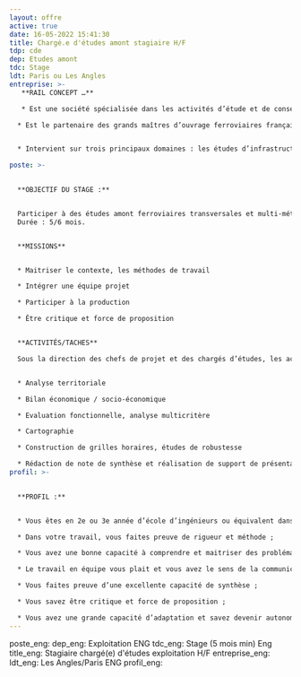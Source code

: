 ```yaml
---
layout: offre
active: true
date: 16-05-2022 15:41:30
title: Chargé.e d'études amont stagiaire H/F
tdp: cde
dep: Etudes amont
tdc: Stage
ldt: Paris ou Les Angles
entreprise: >-
   **RAIL CONCEPT …** 

   * Est une société spécialisée dans les activités d’étude et de conseil liées à la création et l’aménagement d’infrastructures ferroviaires

  * Est le partenaire des grands maîtres d’ouvrage ferroviaires français et étranger pour imaginer et concevoir l’avenir du ferroviaire


  * Intervient sur trois principaux domaines : les études d’infrastructures, les études d’exploitation et les études économiques

poste: >-
  

  **OBJECTIF DU STAGE :**


  Participer à des études amont ferroviaires transversales et multi-métiers. Vous devrez maîtriser les outils et méthodologies d’évaluation nécessaires pour mener à bien ces études, notamment sur des problématiques relatives à l’économie du système, aux infrastructures et à l’exploitation ferroviaire. Vous serez intégré au sein d’une équipe de production pilotée par un chef de projet. Le stage peut se dérouler au sein du siège de l’entreprise aux Angles (proche Avignon) ou au sein de nos locaux à Paris.
  Durée : 5/6 mois. 


  **MISSIONS** 


  * Maitriser le contexte, les méthodes de travail 

  * Intégrer une équipe projet

  * Participer à la production 

  * Être critique et force de proposition 


  **ACTIVITÉS/TACHES**

  Sous la direction des chefs de projet et des chargés d’études, les activités auxquelles prendra part le stagiaire sont principalement : 


  * Analyse territoriale

  * Bilan économique / socio-économique

  * Evaluation fonctionnelle, analyse multicritère

  * Cartographie

  * Construction de grilles horaires, études de robustesse

  * Rédaction de note de synthèse et réalisation de support de présentation
profil: >-
  

  **PROFIL :**


  * Vous êtes en 2e ou 3e année d’école d’ingénieurs ou équivalent dans le domaine des transports ;

  * Dans votre travail, vous faites preuve de rigueur et méthode ;

  * Vous avez une bonne capacité à comprendre et maitriser des problématiques complexes ;

  * Le travail en équipe vous plait et vous avez le sens de la communication, tant écrite qu’orale ;

  * Vous faites preuve d’une excellente capacité de synthèse ; 

  * Vous savez être critique et force de proposition ; 

  * Vous avez une grande capacité d’adaptation et savez devenir autonome rapidement.
---
```

poste_eng:
dep_eng: Exploitation ENG
tdc_eng: Stage (5 mois min) Eng
title_eng: Stagiaire chargé(e) d'études exploitation H/F
entreprise_eng:
ldt_eng: Les Angles/Paris ENG
profil_eng:
